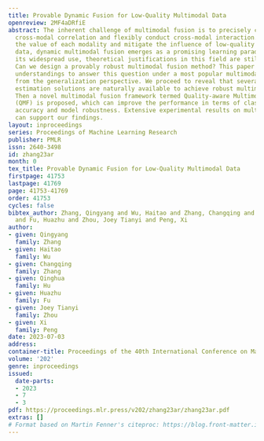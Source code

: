 ```yaml
---
title: Provable Dynamic Fusion for Low-Quality Multimodal Data
openreview: 2MF4aDRfiE
abstract: The inherent challenge of multimodal fusion is to precisely capture the
  cross-modal correlation and flexibly conduct cross-modal interaction. To fully release
  the value of each modality and mitigate the influence of low-quality multimodal
  data, dynamic multimodal fusion emerges as a promising learning paradigm. Despite
  its widespread use, theoretical justifications in this field are still notably lacking.
  Can we design a provably robust multimodal fusion method? This paper provides theoretical
  understandings to answer this question under a most popular multimodal fusion framework
  from the generalization perspective. We proceed to reveal that several uncertainty
  estimation solutions are naturally available to achieve robust multimodal fusion.
  Then a novel multimodal fusion framework termed Quality-aware Multimodal Fusion
  (QMF) is proposed, which can improve the performance in terms of classification
  accuracy and model robustness. Extensive experimental results on multiple benchmarks
  can support our findings.
layout: inproceedings
series: Proceedings of Machine Learning Research
publisher: PMLR
issn: 2640-3498
id: zhang23ar
month: 0
tex_title: Provable Dynamic Fusion for Low-Quality Multimodal Data
firstpage: 41753
lastpage: 41769
page: 41753-41769
order: 41753
cycles: false
bibtex_author: Zhang, Qingyang and Wu, Haitao and Zhang, Changqing and Hu, Qinghua
  and Fu, Huazhu and Zhou, Joey Tianyi and Peng, Xi
author:
- given: Qingyang
  family: Zhang
- given: Haitao
  family: Wu
- given: Changqing
  family: Zhang
- given: Qinghua
  family: Hu
- given: Huazhu
  family: Fu
- given: Joey Tianyi
  family: Zhou
- given: Xi
  family: Peng
date: 2023-07-03
address: 
container-title: Proceedings of the 40th International Conference on Machine Learning
volume: '202'
genre: inproceedings
issued:
  date-parts:
  - 2023
  - 7
  - 3
pdf: https://proceedings.mlr.press/v202/zhang23ar/zhang23ar.pdf
extras: []
# Format based on Martin Fenner's citeproc: https://blog.front-matter.io/posts/citeproc-yaml-for-bibliographies/
---
```


